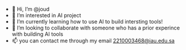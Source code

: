 - 👋 Hi, I’m @joud
- 👀 I’m interested in AI project
- 🌱 I’m currently learning how to use AI to build intersting tools!
- 💞️ I’m looking to collaborate with someone who has a prior experince with building AI tools
- 📫 you can contact me through my email 2210003468@iau.edu.sa

<!---
joudah73/joudah73 is a ✨ special ✨ repository because its `README.md` (this file) appears on your GitHub profile.
You can click the Preview link to take a look at your changes.
--->
